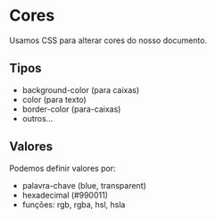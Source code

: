 # Cores

Usamos CSS para alterar cores do nosso documento.

## Tipos

* background-color (para caixas)
* color (para texto)
* border-color (para-caixas)
* outros...

## Valores

Podemos definir valores por:

* palavra-chave (blue, transparent)
* hexadecimal (#990011)
* funções: rgb, rgba, hsl, hsla